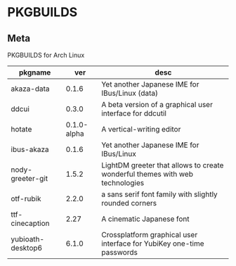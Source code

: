 # PKGBUILDS

## Meta

PKGBUILDS for Arch Linux

| pkgname           | ver         | desc                                                                         |
| ----------------- | ----------- | ---------------------------------------------------------------------------- |
| akaza-data        | 0.1.6       | Yet another Japanese IME for IBus/Linux (data)                               |
| ddcui             | 0.3.0       | A beta version of a graphical user interface for ddcutil                     |
| hotate            | 0.1.0-alpha | A vertical-writing editor                                                    |
| ibus-akaza        | 0.1.6       | Yet another Japanese IME for IBus/Linux                                      |
| nody-greeter-git  | 1.5.2       | LightDM greeter that allows to create wonderful themes with web technologies |
| otf-rubik         | 2.2.0       | a sans serif font family with slightly rounded corners                       |
| ttf-cinecaption   | 2.27        | A cinematic Japanese font                                                    |
| yubioath-desktop6 | 6.1.0       | Crossplatform graphical user interface for YubiKey one-time passwords        |
